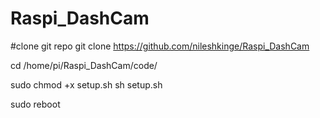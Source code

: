 # Raspi_DashCam

#clone git repo
git clone https://github.com/nileshkinge/Raspi_DashCam

cd /home/pi/Raspi_DashCam/code/

sudo chmod +x setup.sh
sh setup.sh

sudo reboot
